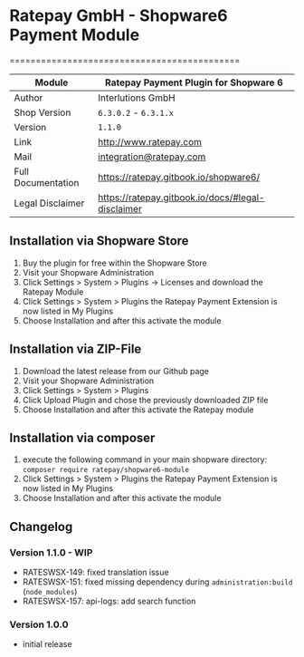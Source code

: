 # Ratepay GmbH - Shopware6 Payment Module
============================================

|Module | Ratepay Payment Plugin for Shopware 6
|------|----------
|Author | Interlutions GmbH
|Shop Version | `6.3.0.2` - `6.3.1.x`
|Version | `1.1.0`
|Link | http://www.ratepay.com
|Mail | integration@ratepay.com
|Full Documentation | https://ratepay.gitbook.io/shopware6/
|Legal Disclaimer|https://ratepay.gitbook.io/docs/#legal-disclaimer

## Installation via Shopware Store
1. Buy the plugin for free within the Shopware Store
2. Visit your Shopware Administration
3. Click Settings > System > Plugins -> Licenses and download the Ratepay Module 
4. Click Settings > System > Plugins the Ratepay Payment Extension is now listed in My Plugins
5. Choose Installation and after this activate the module 

## Installation via ZIP-File 
1. Download the latest release from our Github page
2. Visit your Shopware Administration
3. Click Settings > System > Plugins
4. Click Upload Plugin and chose the previously downloaded ZIP file
5. Choose Installation and after this activate the Ratepay module 

## Installation via composer
1. execute the following command in your main shopware directory: `composer require ratepay/shopware6-module`
2. Click Settings > System > Plugins the Ratepay Payment Extension is now listed in My Plugins
3. Choose Installation and after this activate the module 

## Changelog

### Version 1.1.0 - WIP
- RATESWSX-149: fixed translation issue
- RATESWSX-151: fixed missing dependency during `administration:build` (`node_modules`)
- RATESWSX-157: api-logs: add search function

### Version 1.0.0
- initial release
